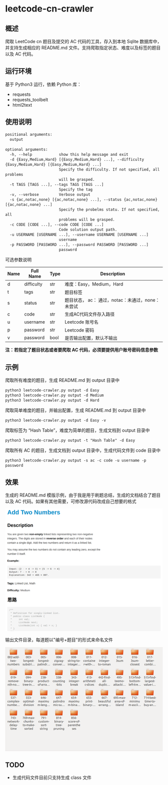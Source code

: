 # leetcode-cn-crawler

## 概述

爬取 LeetCode cn 题目及提交的 AC 代码的工具，存入到本地 Sqlite 数据库中，并支持生成相应的 README.md 文件。支持爬取指定状态、难度以及标签的题目以及 AC 代码。

## 运行环境

基于 Python3 运行，依赖 Python 库：

* requests
* requests_toolbelt
* html2text

## 使用说明

```
positional arguments:
  output

optional arguments:
  -h, --help            show this help message and exit
  -d {Easy,Medium,Hard} [{Easy,Medium,Hard} ...], --difficulty {Easy,Medium,Hard} [{Easy,Medium,Hard} ...]
                        Specify the difficulty. If not specified, all problems
                        will be grasped.
  -t TAGS [TAGS ...], --tags TAGS [TAGS ...]
                        Specify the tag
  -v, --verbose         Verbose output
  -s {ac,notac,none} [{ac,notac,none} ...], --status {ac,notac,none} [{ac,notac,none} ...]
                        Specify the probelms statu. If not specified, all
                        problems will be grasped.
  -c CODE [CODE ...], --code CODE [CODE ...]
                        Code solution output path.
  -u USERNAME [USERNAME ...], --username USERNAME [USERNAME ...]
                        username
  -p PASSWORD [PASSWORD ...], --password PASSWORD [PASSWORD ...]
                        password
```

可选参数说明

| Name  | Full Name  | Type | Description   |
| ----  | ----       | ---- | ----          |
| d     | difficulty | str  | 难度：Easy，Medium，Hard |
| t     | tags       | str  | 题目标签  |
| s     | status     | str  | 题目状态， ac： 通过，notac：未通过，none：未尝试 |
| c     | code       | str  | 生成AC代码文件存入路径 |
| u     | username   | str  | Leetcode 账号名       |
| p     | password   | str  | Leetcode 密码         |
| v     | password   | bool | 是否输出配置，默认不输出 |

**注：若指定了题目状态或者要爬取 AC 代码，必须要提供用户账号密码信息参数**

## 示例
爬取所有难度的题目，生成 README.md 到 output 目录中
``` shell
python3 leetcode-crawler.py output -d Easy
python3 leetcode-crawler.py output -d Medium
python3 leetcode-crawler.py output -d Hard
```

爬取简单难度的题目，并输出配置，生成 README.md 到 output 目录中

``` shell
python3 leetcode-crawler.py output -d Easy -v
```

爬取标签为 “Hash Table”，难度为简单的题目，生成文档到 output 目录中

``` shell
python3 leetcode-crawler.py output -t "Hash Table" -d Easy
```

爬取所有 AC 的题目，生成文档到 output 目录中，生成代码文件到 code 目录中

``` shell
python3 leetcode-crawler.py output -s ac -c code -u username -p password
```

## 效果

生成的 README.md 模版示例，由于我是用于刷题总结，生成的文档结合了题目以及 AC 代码。如果有其他需要，可修改源代码改成自己想要的格式

![文档示例](https://github.com/zhouyuzhouyu/leetcode-cn-crawler/raw/master/Screenshots/1.png)

输出文件目录，每道题以"编号+题目"的形式来命名文件

![生成目录](https://github.com/zhouyuzhouyu/leetcode-cn-crawler/raw/master/Screenshots/2.png)

## TODO

* 生成代码文件目前只支持生成 class 文件
